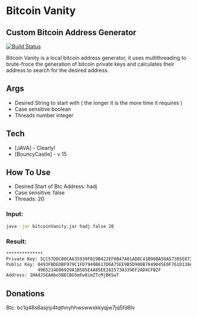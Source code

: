 # Bitcoin Vanity
## Custom Bitcoin Address Generator


[![Build Status](https://travis-ci.org/joemccann/dillinger.svg?branch=master)](https://travis-ci.org/joemccann/dillinger)

Bitcoin Vanity is a local bitcoin address generator, it uses multithreading to 
brute-froce the generation of bitcoin private keys and calculates their address
to search for the desired address.


## Args

- Desired String to start with ( the longer it is the more time it requires )
- Case sensitive boolean
- Threads number integer



## Tech

- [JAVA] - Clearly!
- [BouncyCastle] - v 15

## How To Use
- Desired Start of Btc Address: hadj
- Case sensitive: false
- Threads: 20
### Input:
```sh
java -jar bitcoinVanity.jar hadj false 20
```
### Result:
```sh
**************
Private Key: 5CC57DDC00CA635930F829B422EF0B47A01AD8C41B96BA58A57305E872CC243C
Public Key: 0493FBDEDBF979C1FD7949B617D6A75EE9B5D980B7049045E0F7610138AC4D8DBDA16618B86B52D5FFB
            4965214D86929A1B585E4A85EE2625730339EF2AD4CFB2F
Address: 1HAdJSEAAbo5BECBG5mFw8imZTcMjBKSwT
```


## Donations
Btc: bc1q48s6asjrp4tqthnyhhwswwxkkyqjw7jq5fd6lv
